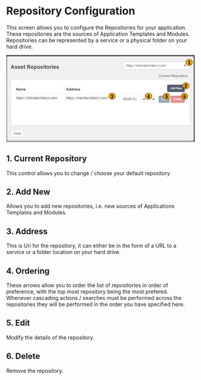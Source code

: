 # Repository Configuration

This screen allows you to configure the Repositories for your application. These repositories are the sources of Application Templates and Modules. Repositories can be represented by a service or a physical folder on your hard drive. 

![Image of the Repository Configuration Screen](../../images/user_manual/repository_configuration.png)

## 1. Current Repository
This control allows you to change / choose your default repository 

## 2. Add New
Allows you to add new repositories, i.e. new sources of Applications Templates and Modules. 

## 3. Address
This is Uri for the repository, it can either be in the form of a URL to a service or a folder location on your hard drive.

## 4. Ordering
These arrows allow you to order the list of repositories in order of preference, with the top most repository being the most prefered. Whenever cascading actions / searches must be performed across the repositories they will be performed in the order you have specified here.

## 5. Edit
Modify the details of the repository.

## 6. Delete
Remove the repository.